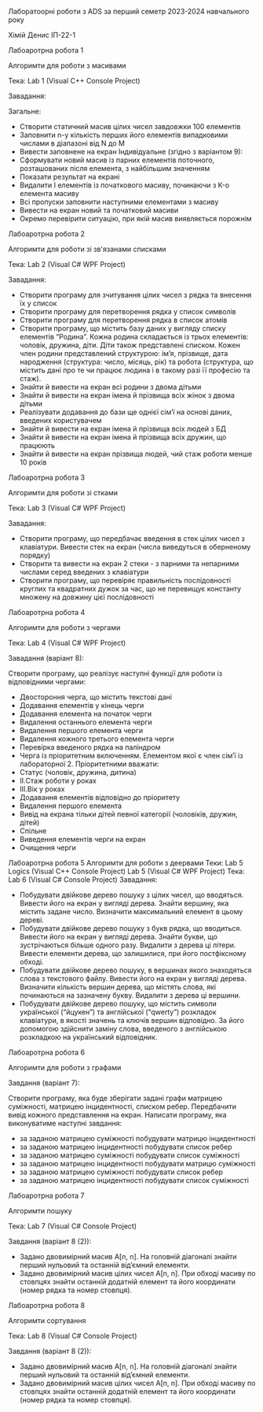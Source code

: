 Лаборатоорні роботи з ADS за перший семетр 2023-2024 навчального року

Хімій Денис ІП-22-1

Лабоаротрна робота 1

Алгоримти для роботи з масивами

Тека: Lab 1 (Visual C++ Console Project)

Завадання:

Загальне:

- Створити статичний масив цілих чисел завдовжки 100 елементів
- Заповнити n-у кількість перших його елементів випадковими числами в діапазоні від N до M
- Вивести заповнене на екран
Індивідуальне (згідно з варіантом 9):
- Сформувати новий масив із парних елементів поточного, розташованих після елемента, з найбільшим значенням
- Показати результат на екрані
- Видалити I елементів із початкового масиву, починаючи з K-о елемента масиву
- Всі пропуски заповнити наступними елементами з масиву
- Вивести на екран новий та початковий масиви
- Окремо перевірити ситуацію, при якій масив виявляється порожнім

Лабоаротрна робота 2

Алгоримти для роботи зі зв'язанами списками

Тека: Lab 2 (Visual C# WPF Project)

Завадання:

- Створити програму для зчитування цілих чисел з рядка та внесення їх у список
- Створити програму для перетворення рядка у список символів
- Створити програму для перетворення рядка в список атомів
- Створити програму, що містить базу даних у вигляду списку елементів “Родина”. Кожна родина складається із трьох елементів: чоловік, дружина, діти. Діти також представлені списком. Кожен член родини представлений структурою: ім’я, прізвище, дата народження (структура: число, місяць, рік) та робота (структура, що містить дані про те чи працює людина і в такому разі її професію та стаж).
- Знайти й вивести на екран всі родини з двома дітьми
- Знайти й вивести на екран імена й прізвища всіх жінок з двома дітьми
- Реалізувати додавання до бази ще однієї сім’ї на основі даних, введених користувачем
- Знайти й вивести на екран імена й прізвища всіх людей з БД
- Знайти й вивести на екран імена й прізвища всіх дружин, що працюють
- Знайти й вивести на екран прізвища людей, чий стаж роботи менше 10 років

Лабоаротрна робота 3

Алгоримти для роботи зі стками

Тека: Lab 3 (Visual C# WPF Project)

Завадання:

- Створити програму, що передбачає введення в стек цілих чисел з клавіатури. Вивести стек на екран (числа виведуться в оберненому порядку)
- Створити та вивести на екран 2 стеки - з парними та непарними числами серед введених з клавіатури
- Створити програму, що перевіряє правильність послідовності круглих та квадратних дужок за час, що не перевищує константу множену на довжину цієї послідовності

Лабоаротрна робота 4

Алгоримти для роботи з чергами

Тека: Lab 4 (Visual C# WPF Project)

Завадання (варіант 8):

Створити програму, що реалізує наступні функції для роботи із відповідними чергами:

- Двостороння черга, що містить текстові дані
 - Додавання елементів у кінець черги
 - Додавання елемента на початок черги
 - Видалення останнього елемента черги
 - Видалення першого елемента черги
 - Видалення кожного третього елемента черги
 - Перевірка введеного рядка на паліндром
- Черга із пріоритетним включенням. Елементом якої є член сім’ї із лабораторної 2. Пріоритетними вважати:
 - Статус (чоловік, дружина, дитина)
  - II.Стаж роботи у роках
  - III.Вік у роках
 - Додавання елементів відповідно до пріоритету 
 - Видалення першого елемента
 - Вивід на екрана тільки дітей певної категорії (чоловіків, дружин, дітей)
- Спільне
 - Виведення елементів черги на екран
 - Очищення черги


Лабоаротрна робота 5
Алгоримти для роботи з деервами
Теки: Lab 5 Logics (Visual C++ Console Project)
      Lab 5 (Visual C# WPF Project)
Тека: Lab 6 (Visual C# Console Project)
Завадання:
- Побудувати двійкове дерево пошуку з цілих чисел, що вводяться. Вивести його на екран у вигляді дерева. Знайти вершину, яка містить задане число. Визначити максимальний елемент в цьому дереві.
- Побудувати двійкове дерево пошуку з букв рядка, що вводиться. Вивести його на екран у вигляді дерева. Знайти букви, що зустрічаються більше одного разу. Видалити з дерева ці літери. Вивести елементи дерева, що залишилися, при його постфіксному обході.
- Побудувати двійкове дерево пошуку, в вершинах якого знаходяться слова з текстового файлу. Вивести його на екран у вигляді дерева. Визначити кількість вершин дерева, що містять слова, які починаються на зазначену букву. Видалити з дерева ці вершини.
- Побудувати двійкове дерево пошуку, що містить символи української (“йцукен”) та англійської (“qwerty”) розкладок клавіатури, в якості значень та ключів вершин відповідно. За його допомогою здійснити заміну слова, введеного з англійською розкладкою на український відповідник.

Лабоаротрна робота 6

Алгоримти для роботи з графами

Завдання (варіант 7):

Створити програму, яка буде зберігати задані графи матрицею суміжності, матрицею інцидентності, списком ребер. Передбачити вивід кожного представлення на екран.
Написати програму, яка виконуватиме наступні завдання:
- за заданою матрицею суміжності побудувати матрицю інцидентності
- за заданою матрицею інцидентності побудувати список ребер
- за заданою матрицею суміжності побудувати список суміжності 
- за заданою матрицею інцидентності побудувати матрицю суміжності 
- за заданою матрицею суміжності побудувати список ребер
- за заданою матрицею інцидентності побудувати список суміжності 

Лабоаротрна робота 7

Алгоримти пошуку

Тека: Lab 7 (Visual C# Console Project)

Завдання (варіант 8 (2)):

- Задано двовимірний масив A[n, n]. На головній діагоналі знайти перший нульовий та останній від’ємний елементи.
- Задано двовимірний масив цілих чисел A[n, n]. При обході масиву по стовпцях знайти останній додатній елемент та його координати (номер рядка та номер стовпця).

Лабоаротрна робота 8

Алгоримти сортування

Тека: Lab 8 (Visual C# Console Project)

Завдання (варіант 8 (2)):

- Задано двовимірний масив A[n, n]. На головній діагоналі знайти перший нульовий та останній від’ємний елементи.
- Задано двовимірний масив цілих чисел A[n, n]. При обході масиву по стовпцях знайти останній додатній елемент та його координати (номер рядка та номер стовпця).
